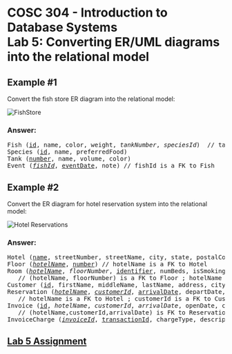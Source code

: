 # COSC 304 - Introduction to Database Systems<br>Lab 5: Converting ER/UML diagrams into the relational model

## Example #1

Convert the fish store ER diagram into the relational model:

![FishStore](img/FishStore.png)

### Answer:

<pre>
Fish (<ins>id</ins>, name, color, weight, <i>tankNumber</i>, <i>speciesId</i>)  // tankNumber is a FK to Tank, speciesId is a FK to Species
Species (<ins>id</ins>, name, preferredFood)
Tank (<ins>number</ins>, name, volume, color)
Event (<i><ins>fishId</ins></i>, <ins>eventDate</ins>, note) // fishId is a FK to Fish
</pre>

## Example #2

Convert the ER diagram for hotel reservation system into the relational model:

![Hotel Reservations](img/HotelReservationSystem.png)

### Answer:

<pre>
Hotel (<ins>name</ins>, streetNumber, streetName, city, state, postalCode, webAddress, phoneNumber)
Floor (<i><ins>hotelName</ins></i>, <ins>number</ins>) // hotelName is a FK to Hotel
Room (<i><ins>hotelName</ins></i>, <i>floorNumber</i>, <ins>identifier</ins>, numBeds, isSmokingRoom) 
   // (hotelName, floorNumber) is a FK to Floor ; hotelName is a FK to Hotel
Customer (<ins>id</ins>, firstName, middleName, lastName, address, city, state, country, postalCode, homePhoneNumber, workPhoneNumber, cellPhoneNumber, emailAddress)
Reservation (<i><ins>hotelName</ins></i>, <i><ins>customerId</ins></i>, <ins>arrivalDate</ins>, departDate, smokingRoom, numBeds, highOrLowFloor, creditCardType, creditCardNum, creditCardExpiry, <i>roomIdentifier</i>)
   // hotelName is a FK to Hotel ; customerId is a FK to Customer ; (hotelName, roomIdentifier) is a FK to Room
Invoice (<ins>id</ins>, <i>hotelName</i>, <i>customerId</i>, <i>arrivalDate</i>, openDate, closeDate, totalBalance) 
   // (hotelName,customerId,arrivalDate) is FK to Reservation
InvoiceCharge (<i><ins>invoiceId</ins></i>, <ins>transactionId</ins>, chargeType, description, amount) // InvoiceId is a FK to Invoice
</pre>

## [Lab 5 Assignment](assign/)
